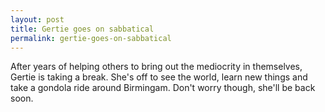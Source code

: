 ```yaml
---
layout: post
title: Gertie goes on sabbatical
permalink: gertie-goes-on-sabbatical
---
```


After years of helping others to bring out the mediocrity in themselves, Gertie is taking a break.  She's off to see the world, learn new things and take a gondola ride around Birmingam.  Don't worry though, she'll be back soon.